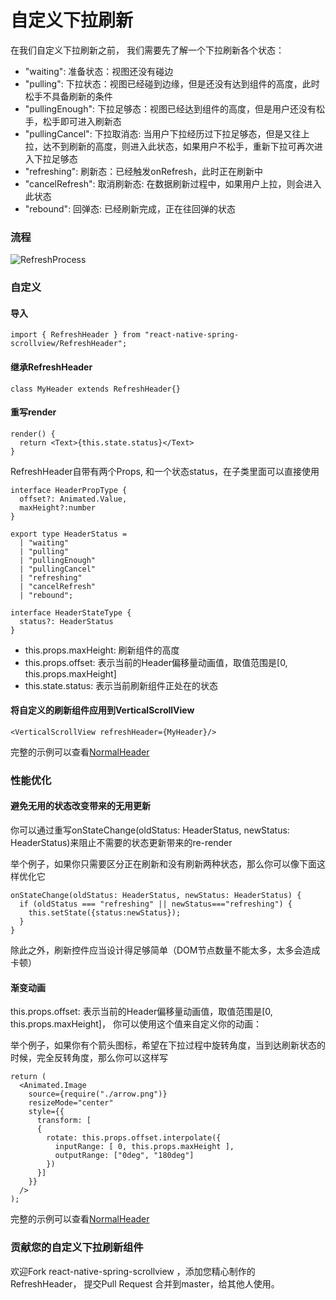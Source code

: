 # 自定义下拉刷新

在我们自定义下拉刷新之前， 我们需要先了解一个下拉刷新各个状态：

* "waiting": 准备状态：视图还没有碰边
* "pulling": 下拉状态：视图已经碰到边缘，但是还没有达到组件的高度，此时松手不具备刷新的条件
* "pullingEnough": 下拉足够态：视图已经达到组件的高度，但是用户还没有松手，松手即可进入刷新态
* "pullingCancel": 下拉取消态: 当用户下拉经历过下拉足够态，但是又往上拉，达不到刷新的高度，则进入此状态，如果用户不松手，重新下拉可再次进入下拉足够态
* "refreshing": 刷新态：已经触发onRefresh，此时正在刷新中
* "cancelRefresh": 取消刷新态: 在数据刷新过程中，如果用户上拉，则会进入此状态
* "rebound": 回弹态: 已经刷新完成，正在往回弹的状态

### 流程

![RefreshProcess](../res/RefreshProcess.png)

### 自定义

#### 导入
```$js
import { RefreshHeader } from "react-native-spring-scrollview/RefreshHeader";
```

#### 继承RefreshHeader
```$js
class MyHeader extends RefreshHeader{}
```

#### 重写render
```$js
render() {
  return <Text>{this.state.status}</Text>
}
```

RefreshHeader自带有两个Props, 和一个状态status，在子类里面可以直接使用
```$js
interface HeaderPropType {
  offset?: Animated.Value,
  maxHeight?:number
}

export type HeaderStatus =
  | "waiting"
  | "pulling"
  | "pullingEnough"
  | "pullingCancel"
  | "refreshing"
  | "cancelRefresh"
  | "rebound";

interface HeaderStateType {
  status?: HeaderStatus
}
```

* this.props.maxHeight: 刷新组件的高度
* this.props.offset: 表示当前的Header偏移量动画值，取值范围是[0, this.props.maxHeight]
* this.state.status: 表示当前刷新组件正处在的状态


#### 将自定义的刷新组件应用到VerticalScrollView
```$js
<VerticalScrollView refreshHeader={MyHeader}/>
```

完整的示例可以查看[NormalHeader](https://github.com/bolan9999/react-native-spring-scrollview/blob/master/src/NormalHeader.js)

### 性能优化

#### 避免无用的状态改变带来的无用更新
你可以通过重写onStateChange(oldStatus: HeaderStatus, newStatus: HeaderStatus)来阻止不需要的状态更新带来的re-render

举个例子，如果你只需要区分正在刷新和没有刷新两种状态，那么你可以像下面这样优化它
```$js
onStateChange(oldStatus: HeaderStatus, newStatus: HeaderStatus) {
  if (oldStatus === "refreshing" || newStatus==="refreshing") {
    this.setState({status:newStatus});
  }
}
```

除此之外，刷新控件应当设计得足够简单（DOM节点数量不能太多，太多会造成卡顿）

#### 渐变动画

this.props.offset: 表示当前的Header偏移量动画值，取值范围是[0, this.props.maxHeight]， 你可以使用这个值来自定义你的动画：

举个例子，如果你有个箭头图标，希望在下拉过程中旋转角度，当到达刷新状态的时候，完全反转角度，那么你可以这样写

```$js
return (
  <Animated.Image
    source={require("./arrow.png")}
    resizeMode="center"
    style={{
      transform: [
      {
        rotate: this.props.offset.interpolate({
          inputRange: [ 0, this.props.maxHeight ],
          outputRange: ["0deg", "180deg"]
        })
      }]
    }}
  />
);
```

完整的示例可以查看[NormalHeader](https://github.com/bolan9999/react-native-spring-scrollview/blob/master/src/NormalHeader.js)

### 贡献您的自定义下拉刷新组件

欢迎Fork react-native-spring-scrollview ，添加您精心制作的RefreshHeader， 提交Pull Request 合并到master，给其他人使用。

